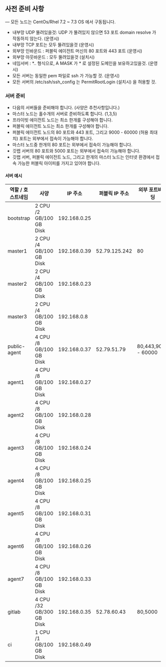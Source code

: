 ## 사전 준비 사항

 — 모든 노드는 CentOs/Rhel 7.2 ~ 7.3 OS 에서 구동됩니다.  
 - 내부망 UDP 뚤려있을것: UDP 가 뚤려있지 않으면 53 포트 domain resolve 가 작동하지 않는다. (운영시)
 - 내부망 TCP 포트는 모두 뚤려있을것 (운영시)
 - 외부망 인바운드 :  퍼블릭 에이전트 머신의 80 포트와 443 포트 (운영시)
 - 외부망 아웃바운드 : 모두 뚤려있을것 (설치시)
 - 네임서버 :  *.<server>.<domain>  형식으로, A MASK 가  *  로 설정된 도메인을 보유하고있을것. (운영시)
 - 모든 서버는 동일한 pem 파일로 ssh 가 가능할 것. (운영시)
 - 모든 서버의 /etc/ssh/ssh_config 는 PermitRootLogin (설치시) 을 허용할 것.
 
### 서버 준비

- 다음의 서버들을 준비해야 합니다. (사양은 추천사항입니다.)
- 마스터 노드는 홀수개의 서버로 준비하도록 합니다. (1,3,5)
- 프라이빗 에이전트 노드는 최소 한개를 구성해야 합니다.
- 퍼블릭 에이전트 노드는 최소 한개를 구성해야 합니다.
- 퍼블릭 에이전트 노드의 80 포트와 443 포트, 그리고 9000 - 60000 (허용 최대치) 포트는 외부에서 접속이 가능해야 합니다.
- 마스터 노드중 한개의 80 포트는 외부에서 접속이 가능해야 합니다.
- 깃랩 서버의 80 포트와 5000 포트는 외부에서 접속이 가능해야 합니다.
- 깃랩 서버, 퍼블릭 에이전트 노드, 그리고 한개의 마스터 노드는 인터넷 환경에서 접속 가능한 퍼블릭 아이피를 가지고 있어야 합니다.

#### 서버 예시

| 역할 / 호스트네임 | 사양                     | IP 주소      | 퍼블릭 IP 주소 | 외부 포트바인딩     |
|-------------------|--------------------------|--------------|----------------|---------------------|
| bootstrap         | 2 CPU /2 GB/100 GB Disk  | 192.168.0.25 |                |                     |
| master1           | 2 CPU /4 GB/100 GB Disk  | 192.168.0.39 | 52.79.125.242  | 80                  |
| master2           | 2 CPU /4 GB/100 GB Disk  | 192.168.0.23 |                |                     |
| master3           | 2 CPU /4 GB/100 GB Disk  | 192.168.0.8  |                |                     |
| public-agent      | 4 CPU /8 GB/100 GB Disk  | 192.168.0.37 | 52.79.51.79    | 80,443,9000 - 60000 |
| agent1            | 4 CPU /8 GB/100 GB Disk  | 192.168.0.27 |                |                     |
| agent2            | 4 CPU /8 GB/100 GB Disk  | 192.168.0.28 |                |                     |
| agent3            | 4 CPU /8 GB/100 GB Disk  | 192.168.0.24 |                |                     |
| agent4            | 4 CPU /8 GB/100 GB Disk  | 192.168.0.25 |                |                     |
| agent5            | 4 CPU /8 GB/100 GB Disk  | 192.168.0.31 |                |                     |
| agent6            | 4 CPU /8 GB/100 GB Disk  | 192.168.0.26 |                |                     |
| agent7            | 4 CPU /8 GB/100 GB Disk  | 192.168.0.33 |                |                     |
| gitlab            | 4 CPU /32 GB/300 GB Disk | 192.168.0.35 | 52.78.60.43    | 80,5000             |
| ci                | 1 CPU /1 GB/100 GB Disk  | 192.168.0.49 |                |                     |

